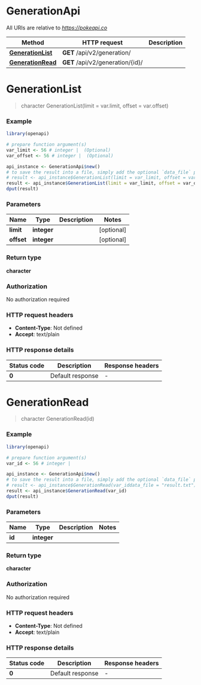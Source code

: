 # GenerationApi

All URIs are relative to *https://pokeapi.co*

Method | HTTP request | Description
------------- | ------------- | -------------
[**GenerationList**](GenerationApi.md#GenerationList) | **GET** /api/v2/generation/ | 
[**GenerationRead**](GenerationApi.md#GenerationRead) | **GET** /api/v2/generation/{id}/ | 


# **GenerationList**
> character GenerationList(limit = var.limit, offset = var.offset)



### Example
```R
library(openapi)

# prepare function argument(s)
var_limit <- 56 # integer |  (Optional)
var_offset <- 56 # integer |  (Optional)

api_instance <- GenerationApi$new()
# to save the result into a file, simply add the optional `data_file` parameter, e.g.
# result <- api_instance$GenerationList(limit = var_limit, offset = var_offsetdata_file = "result.txt")
result <- api_instance$GenerationList(limit = var_limit, offset = var_offset)
dput(result)
```

### Parameters

Name | Type | Description  | Notes
------------- | ------------- | ------------- | -------------
 **limit** | **integer**|  | [optional] 
 **offset** | **integer**|  | [optional] 

### Return type

**character**

### Authorization

No authorization required

### HTTP request headers

 - **Content-Type**: Not defined
 - **Accept**: text/plain

### HTTP response details
| Status code | Description | Response headers |
|-------------|-------------|------------------|
| **0** | Default response |  -  |

# **GenerationRead**
> character GenerationRead(id)



### Example
```R
library(openapi)

# prepare function argument(s)
var_id <- 56 # integer | 

api_instance <- GenerationApi$new()
# to save the result into a file, simply add the optional `data_file` parameter, e.g.
# result <- api_instance$GenerationRead(var_iddata_file = "result.txt")
result <- api_instance$GenerationRead(var_id)
dput(result)
```

### Parameters

Name | Type | Description  | Notes
------------- | ------------- | ------------- | -------------
 **id** | **integer**|  | 

### Return type

**character**

### Authorization

No authorization required

### HTTP request headers

 - **Content-Type**: Not defined
 - **Accept**: text/plain

### HTTP response details
| Status code | Description | Response headers |
|-------------|-------------|------------------|
| **0** | Default response |  -  |


